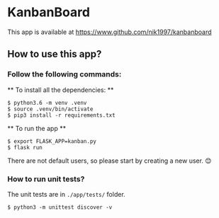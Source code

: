 # KanbanBoard

This app is available at <https://www.github.com/nik1997/kanbanboard>

## How to use this app?
### Follow the following commands:
** To install all the dependencies: **
```
$ python3.6 -m venv .venv
$ source .venv/bin/activate
$ pip3 install -r requirements.txt
```
** To run the app **
```
$ export FLASK_APP=kanban.py
$ flask run
```

There are not default users, so please start by creating a new user. :blush:

### How to run unit tests?
The unit tests are in `./app/tests/` folder.
```
$ python3 -m unittest discover -v
```
